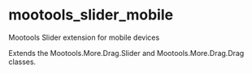 mootools_slider_mobile
======================

Mootools Slider extension for mobile devices

Extends the Mootools.More.Drag.Slider and Mootools.More.Drag.Drag classes.